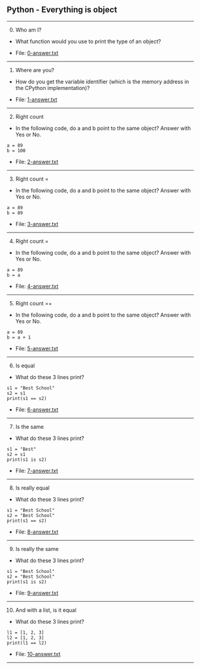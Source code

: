 ## Python - Everything is object


----------------------------------

0. Who am I?

- What function would you use to print the type of an object?

- File: [0-answer.txt](./0-answer.txt)

---

1. Where are you?

- How do you get the variable identifier (which is the memory address in the CPython implementation)?

- File: [1-answer.txt](./1-answer.txt)

---

2. Right count

- In the following code, do a and b point to the same object? Answer with Yes or No.

```
a = 89
b = 100
```

- File: [2-answer.txt](./2-answer.txt)

---

3. Right count =

- In the following code, do a and b point to the same object? Answer with Yes or No.

```
a = 89
b = 89
```

- File: [3-answer.txt](./3-answer.txt)

---

4. Right count =

- In the following code, do a and b point to the same object? Answer with Yes or No.

```
a = 89
b = a
```

- File: [4-answer.txt](./4-answer.txt)

---

5. Right count =+

- In the following code, do a and b point to the same object? Answer with Yes or No.

```
a = 89
b = a + 1
```

- File: [5-answer.txt](./5-answer.txt)

---

6. Is equal

- What do these 3 lines print?

```
s1 = "Best School"
s2 = s1
print(s1 == s2)
```

- File: [6-answer.txt](./6-answer.txt)

---

7. Is the same

- What do these 3 lines print?

```
s1 = "Best"
s2 = s1
print(s1 is s2)
```

- File: [7-answer.txt](./7-answer.txt)

---

8. Is really equal

- What do these 3 lines print?

```
s1 = "Best School"
s2 = "Best School"
print(s1 == s2)
```

- File: [8-answer.txt](./8-answer.txt)

---

9. Is really the same

- What do these 3 lines print?

```
s1 = "Best School"
s2 = "Best School"
print(s1 is s2)
```

- File: [9-answer.txt](./9-answer.txt)

---

10. And with a list, is it equal

- What do these 3 lines print?

```
l1 = [1, 2, 3]
l2 = [1, 2, 3] 
print(l1 == l2)
```

- File: [10-answer.txt](./10-answer.txt)

---
